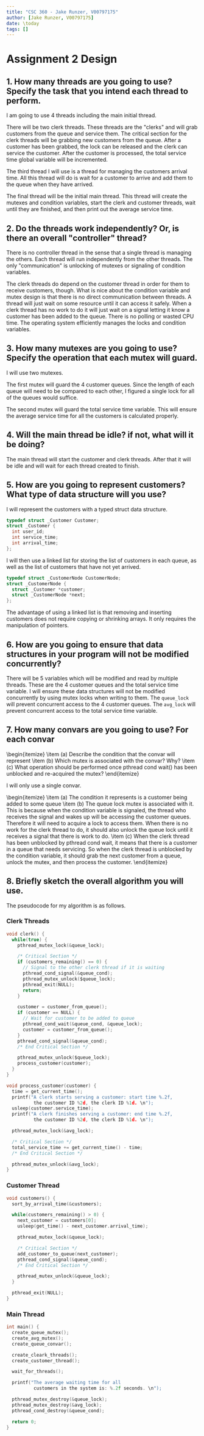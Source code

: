 ```yaml
---
title: "CSC 360 - Jake Runzer, V00797175"
author: [Jake Runzer, V00797175]
date: \today
tags: []
---
```


# Assignment 2 Design

## 1. How many threads are you going to use? Specify the task that you intend each thread to perform.

I am going to use 4 threads including the main initial thread.

There will be two clerk threads. These threads are the "clerks" and will grab customers from the queue and service them. The critical section for the clerk threads will be grabbing new customers from the queue. After a customer has been grabbed, the lock can be released and the clerk can service the customer. After the customer is processed, the total service time global variable will be incremented.

The third thread I will use is a thread for managing the customers arrival time. All this thread will do is wait for a customer to arrive and add them to the queue when they have arrived.

The final thread will be the initial main thread. This thread will create the mutexes and condition variables, start the clerk and customer threads, wait until they are finished, and then print out the average service time.

## 2. Do the threads work independently? Or, is there an overall "controller" thread?

There is no controller thread in the sense that a single thread is managing the others. Each thread will run independently from the other threads. The only "communication" is unlocking of mutexes or signaling of condition variables.

The clerk threads do depend on the customer thread in order for them to receive customers, though. What is nice about the condition variable and mutex design is that there is no direct communication between threads. A thread will just wait on some resource until it can access it safely. When a clerk thread has no work to do it will just wait on a signal letting it know a customer has been added to the queue. There is no polling or wasted CPU time. The operating system efficiently manages the locks and condition variables.

## 3. How many mutexes are you going to use? Specify the operation that each mutex will guard.

I will use two mutexes.

The first mutex will guard the 4 customer queues. Since the length of each queue will need to be compared to each other, I figured a single lock for all of the queues would suffice.

The second mutex will guard the total service time variable. This will ensure the average service time for all the customers is calculated properly.

## 4. Will the main thread be idle? if not, what will it be doing?

The main thread will start the customer and clerk threads. After that it will be idle and will wait for each thread created to finish.

## 5. How are you going to represent customers? What type of data structure will you use?

I will represent the customers with a typed struct data structure.

```c
typedef struct _Customer Customer;
struct _Customer {
  int user_id;
  int service_time;
  int arrival_time;
};
```

I will then use a linked list for storing the list of customers in each queue, as well as the list of customers that have not yet arrived.

```c
typedef struct _CustomerNode CustomerNode;
struct _CustomerNode {
  struct _Customer *customer;
  struct _CustomerNode *next;
};
```

The advantage of using a linked list is that removing and inserting customers does not require copying or shrinking arrays. It only requires the manipulation of pointers.

## 6. How are you going to ensure that data structures in your program will not be modified concurrently?

There will be 5 variables which will be modified and read by multiple threads. These are the 4 customer queues and the total service time variable. I will ensure these data structures will not be modified concurrently by using mutex locks when writing to them. The `queue_lock` will prevent concurrent access to the 4 customer queues. The `avg_lock` will prevent concurrent access to the total service time variable.

## 7. How many convars are you going to use? For each convar

\begin{itemize}
  \item (a) Describe the condition that the convar will represent
  \item (b) Which mutex is associated with the convar? Why?
  \item (c) What operation should be performed once pthread cond wait() has been unblocked and re-acquired the mutex?
\end{itemize}

I will only use a single convar.

\begin{itemize}
  \item (a) The condition it represents is a customer being added to some queue
  \item (b) The queue lock mutex is associated with it. This is because when the condition variable is signaled, the thread who receives the signal and wakes up will be accessing the customer queues. Therefore it will need to acquire a lock to access them. When there is no work for the clerk thread to do, it should also unlock the queue lock until it receives a signal that there is work to do.
  \item (c) When the clerk thread has been unblocked by pthread cond wait, it means that there is a customer in a queue that needs servicing. So when the clerk thread is unblocked by the condition variable, it should grab the next customer from a queue, unlock the mutex, and then process the customer.
\end{itemize}

## 8. Briefly sketch the overall algorithm you will use.

The pseudocode for my algorithm is as follows.

### Clerk Threads

```c
void clerk() {
  while(true) {
    pthread_mutex_lock(&queue_lock);

    /* Critical Section */
    if (customers_remaining() == 0) {
      // Signal to the other clerk thread if it is waiting
      pthread_cond_signal(&queue_cond);
      pthread_mutex_unlock($queue_lock);
      pthread_exit(NULL);
      return;
    }

    customer = customer_from_queue();
    if (customer == NULL) {
      // Wait for customer to be added to queue
      pthread_cond_wait(&queue_cond, &queue_lock);
      customer = customer_from_queue();
    }
    pthread_cond_signal(&queue_cond);
    /* End Critical Section */

    pthread_mutex_unlock($queue_lock);
    process_customer(customer);
  }
}

void process_customer(customer) {
  time = get_current_time();
  printf("A clerk starts serving a customer: start time %.2f,
          the customer ID %2d, the clerk ID %1d. \n");
  usleep(customer.service_time);
  printf("A clerk finishes serving a customer: end time %.2f,
          the customer ID %2d, the clerk ID %1d. \n");

  pthread_mutex_lock(&avg_lock);

  /* Critical Section */
  total_service_time += get_current_time() - time;
  /* End Critical Section */

  pthread_mutex_unlock(&avg_lock);
}
```

### Customer Thread

```c
void customers() {
  sort_by_arrival_time(&customers);

  while(customers_remaining() > 0) {
    next_customer = customers[0];
    usleep(get_time() - next_customer.arrival_time);

    pthread_mutex_lock(&queue_lock);

    /* Critical Section */
    add_customer_to_queue(next_customer);
    pthread_cond_signal(&queue_cond);
    /* End Critical Section */

    pthread_mutex_unlock(&queue_lock);
  }

  pthread_exit(NULL);
}
```

### Main Thread

```c
int main() {
  create_queue_mutex();
  create_avg_mutex();
  create_queue_convar();

  create_cleark_threads();
  create_customer_thread();

  wait_for_threads();

  printf("The average waiting time for all
          customers in the system is: %.2f seconds. \n");

  pthread_mutex_destroy(&queue_lock);
  pthread_mutex_destroy(&avg_lock);
  pthread_cond_destroy(&queue_cond);

  return 0;
}
```